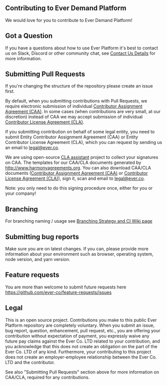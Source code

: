 ## Contributing to Ever Demand Platform

We would love for you to contribute to Ever Demand Platform!

## Got a Question

If you have a questions about how to use Ever Platform it's best to contact us on Slack, Discord or other community chat, see [Contact Us Details](https://github.com/ever-co/ever-demand#contact-us) for more information.

## Submitting Pull Requests

If you're changing the structure of the repository please create an issue first.

By default, when you submitting contributions with Pull Requests, we require electronic submission of individual [Contributor Assignment Agreement (CAA)](https://gist.github.com/evereq/95f74ae09510766ffa9379006715ccfd). In some cases (when contributions are very small, at our discretion) instead of CAA we may accept submission of individual [Contributor License Agreement (CLA)](https://gist.github.com/evereq/53ddec283243481344fb61df1706ec40).

If you submitting contribution on behalf of some legal entity, you need to submit Entity Contributor Assignment Agreement (CAA) or Entity Contributor License Agreement (CLA), which you can request by sending us an email to legal@ever.co.

We are using open-source [CLA assistant](https://github.com/cla-assistant/cla-assistant) project to collect your signatures on CAA.
The templates for our CAA/CLA documents generated by http://www.harmonyagreements.org.
You can also download CAA/CLA documents ([Contributor Assignment Agreement (CAA)](https://gist.github.com/evereq/95f74ae09510766ffa9379006715ccfd) or [Contributor License Agreement (CLA)](https://gist.github.com/evereq/53ddec283243481344fb61df1706ec40)), sign it, scan and email to legal@ever.co.

Note: you only need to do this signing procedure once, either for you or your company!

## Branching

For branching naming / usage see [Branching Strategy and CI Wiki page](https://github.com/ever-co/ever-demand/wiki/Branching-strategy-and-CI)

## Submitting bug reports

Make sure you are on latest changes.
If you can, please provide more information about your environment such as browser, operating system, node version, and yarn version.

## Feature requests

You are more than welcome to submit future requests here https://github.com/ever-co/feature-requests/issues

## Legal

This is an open source project.
Contributions you make to this public Ever Platform repository are completely voluntary.
When you submit an issue, bug report, question, enhancement, pull request, etc., you are offering your contribution without expectation of payment, you expressly waive any future pay claims against the Ever Co. LTD related to your contribution, and you acknowledge that this does not create an obligation on the part of the Ever Co. LTD of any kind. Furthermore, your contributing to this project does not create an employer-employee relationship between the Ever Co. LTD and the contributor.

See also "Submitting Pull Requests" section above for more information on CAA/CLA, required for any contributions.

